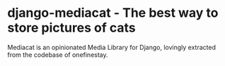 django-mediacat - The best way to store pictures of cats
========================================================

Mediacat is an opinionated Media Library for Django, lovingly extracted from the codebase of onefinestay.
